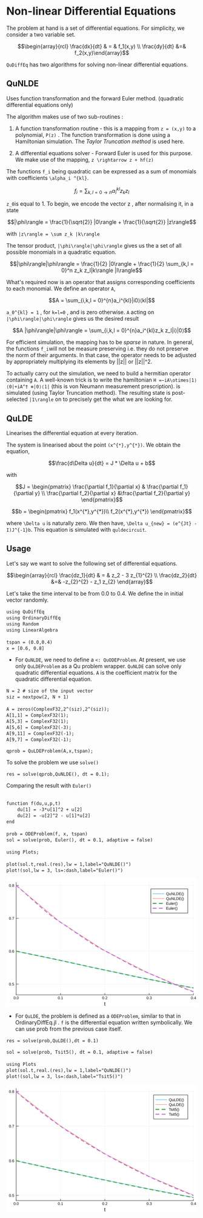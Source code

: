 #  Non-linear Differential Equations
 The problem at hand is a set of differential equations. For simplicity, we consider a two variable set.

```math
\begin{array}{rcl} \frac{dx}{dt} & = & f_1(x,y) \\ \frac{dy}{dt} &=& f_2(x,y)\end{array}
```

`QuDiffEq` has two algorithms for solving non-linear differential equations.

## QuNLDE
Uses function transformation and the forward Euler method. (quadratic differential equations only)

The algorithm makes use of two sub-routines :
1. A function transformation routine - this is a mapping from ``z = (x,y)`` to a polynomial, ``P(z)`` . The function transformation is done using a Hamiltonian simulation. The *Taylor Truncation method* is used here.

2. A differential equations solver - Forward Euler is used for this purpose. We make use of the mapping, ``z \rightarrow z + hf(z)``

The functions ``f_i`` being quadratic can be expressed as a sum of monomials with coefficients ``\alpha_i ^{kl}``.

```math
f_i = \sum_{k,l = 0 \rightarrow n} \alpha_i^{kl} z_k z_l
```
``z_0``is equal to 1.
To begin, we encode the vector z , after normalising it, in a state
```math
|\phi\rangle = \frac{1}{\sqrt{2}} |0\rangle + \frac{1}{\sqrt{2}} |z\rangle
```
with ``|z\rangle = \sum z_k |k\rangle``

The tensor product, ``|\phi\rangle|\phi\rangle`` gives us the a set of all possible monomials in a quadratic equation.

```math
|\phi\rangle|\phi\rangle = \frac{1}{2} |0\rangle + \frac{1}{2} \sum_{k,l = 0}^n z_k z_l|k\rangle |l\rangle
```
What's required now is an operator that assigns corresponding coefficients to each monomial. We define an operator ``A``,
```math
A = \sum_{i,k,l = 0}^{n}a_i^{kl}|i0⟩⟨kl|
```
``a_0^{kl} = 1`` , for ``k=l=0`` , and is zero otherwise.
``A`` acting on ``|\phi\rangle|\phi\rangle`` gives us the desired result

```math
A |\phi\rangle|\phi\rangle = \sum_{i,k,l = 0}^{n}a_i^{kl}z_k z_l|i⟩|0⟩
```
For efficient simulation, the mapping has to be *sparse* in nature. In general, the functions ``f_i``will not be measure preserving i.e. they do not preserve the norm of their arguments. In that case, the operator needs to be adjusted by appropriately multiplying its elements by  ||z|| or ||z||^2.

To actually carry out the simulation, we need to build a hermitian operator containing ``A``. A well-known trick is to write the hamiltonian ``H =−iA\otimes|1⟩⟨0|+iA^† ⊗|0⟩⟨1|`` (this is von Neumann measurement prescription).  is simulated (using Taylor Truncation method). The resulting state is post-selected ``|1\rangle`` on to precisely get the what we are looking for.
## QuLDE
Linearises the differential equation at every iteration.

The system is linearised about the point ``(x^{*},y^{*})``. We obtain the equation,
```math
\frac{d\Delta u}{dt} = J * \Delta u + b
```
with
```math
J = \begin{pmatrix}
\frac{\partial f_1}{\partial x} & \frac{\partial f_1}{\partial y} \\
\frac{\partial f_2}{\partial x} &\frac{\partial f_2}{\partial y}
\end{pmatrix}
```
```math
b = \begin{pmatrix}
 f_1(x^{*},y^{*})\\
f_2(x^{*},y^{*})
\end{pmatrix}
```
where ``\Delta u`` is naturally zero. We then have, ``\Delta u_{new} = (e^{Jt} - I)J^{-1}b``. This equation is simulated with `quldecircuit`.

## Usage
Let's say we want to solve the following set of differential equations.
```math
\begin{array}{rcl} \frac{dz_1}{dt} & = & z_2 - 3 z_{1}^{2} \\ \frac{dz_2}{dt}  &=& -z_{2}^{2} - z_1 z_{2} \end{array}
```
Let's take the time interval to be from 0.0 to 0.4. We define the in initial vector randomly.
```@example nlin
using QuDiffEq
using OrdinaryDiffEq
using Random
using LinearAlgebra

tspan = (0.0,0.4)
x = [0.6, 0.8]
```

- For `QuNLDE`, we need to define a `<: QuODEProblem`. At present, we use only `QuLDEProblem` as a Qu problem wrapper.
  `QuNLDE` can solve only quadratic differential equations. `A` is the coefficient matrix for the quadratic differential equation.

```@example nlin
N = 2 # size of the input vector
siz = nextpow(2, N + 1)

A = zeros(ComplexF32,2^(siz),2^(siz));
A[1,1] = ComplexF32(1);
A[5,3] = ComplexF32(1);
A[5,6] = ComplexF32(-3);
A[9,11] = ComplexF32(-1);
A[9,7] = ComplexF32(-1);
```

```@example nlin
qprob = QuLDEProblem(A,x,tspan);
```

To solve the problem we use `solve()`

```@example nlin
res = solve(qprob,QuNLDE(), dt = 0.1);
```
Comparing the result with `Euler()`

```@example nlin

function f(du,u,p,t)
    du[1] = -3*u[1]^2 + u[2]
    du[2] = -u[2]^2 - u[1]*u[2]
end

prob = ODEProblem(f, x, tspan)
sol = solve(prob, Euler(), dt = 0.1, adaptive = false)

using Plots;

plot(sol.t,real.(res),lw = 1,label="QuNLDE()")
plot!(sol,lw = 3, ls=:dash,label="Euler()")
```

![](../assets/figures/QuNLDE-plot.svg)

- For `QuLDE`, the problem is defined as a `ODEProblem`, similar to that in OrdinaryDiffEq.jl . `f` is the differential equation written symbolically. We can use prob from the previous case itself.

```@example nlin
res = solve(prob,QuLDE(),dt = 0.1)
```

```@example nlin
sol = solve(prob, Tsit5(), dt = 0.1, adaptive = false)

using Plots
plot(sol.t,real.(res),lw = 1,label="QuNLDE()")
plot!(sol,lw = 3, ls=:dash,label="Tsit5()")
```
![](../assets/figures/QuLDE-plot.svg)
